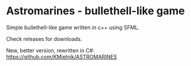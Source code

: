 # Astromarines - bullethell-like game
Simple bullethell-like game written in c++ using SFML.

Check releases for downloads.

New, better version, rewritten in C#: https://github.com/KMielnik/ASTROMARINES
